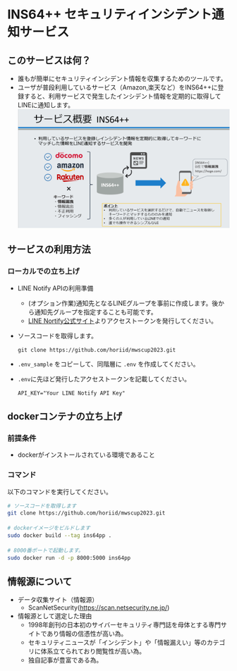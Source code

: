 # INS64++ セキュリティインシデント通知サービス
## このサービスは何？
- 誰もが簡単にセキュリティインシデント情報を収集するためのツールです。
- ユーザが普段利用しているサービス（Amazon,楽天など）をINS64++に登録すると、利用サービスで発生したインシデント情報を定期的に取得してLINEに通知します。    
![Alt text](doc/readme_image.png)  

## サービスの利用方法
### ローカルでの立ち上げ
- LINE Notify APIの利用準備
  - (オプション作業)通知先となるLINEグループを事前に作成します。後から通知先グループを指定することも可能です。
  - [LINE Nortify公式サイト](https://notify-bot.line.me/ja/)よりアクセストークンを発行してください。

- ソースコードを取得します。  
  ```
  git clone https://github.com/horiid/mwscup2023.git
  ```
- `.env_sample` をコピーして、同階層に `.env` を作成してください。
- `.env`に先ほど発行したアクセストークンを記載してください。
    ```
    API_KEY="Your LINE Notify API Key"
    ```

## dockerコンテナの立ち上げ  
### 前提条件
- dockerがインストールされている環境であること

### コマンド
以下のコマンドを実行してください。
```sh
# ソースコードを取得します  
git clone https://github.com/horiid/mwscup2023.git

# dockerイメージをビルドします  
sudo docker build --tag ins64pp .

# 8000番ポートで起動します。  
sudo docker run -d -p 8000:5000 ins64pp
```

## 情報源について
- データ収集サイト（情報源）
  - ScanNetSecurity(https://scan.netsecurity.ne.jp/)
- 情報源として選定した理由
  - 1998年創刊の日本初のサイバーセキュリティ専門誌を母体とする専門サイトであり情報の信憑性が高い為。
  - セキュリティニュースが「インシデント」や「情報漏えい」等のカテゴリに体系立てられており閲覧性が高い為。
  - 独自記事が豊富である為。
    